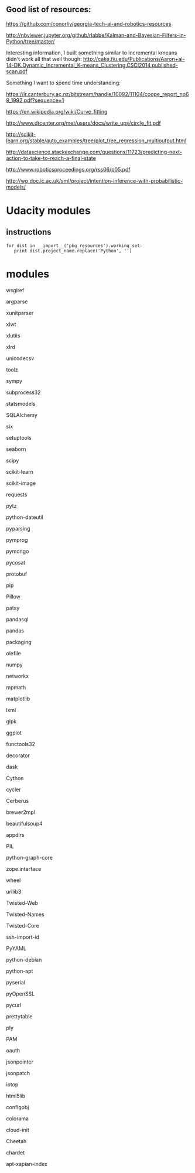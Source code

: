 

## Good list of resources:
https://github.com/conorliv/georgia-tech-ai-and-robotics-resources

http://nbviewer.jupyter.org/github/rlabbe/Kalman-and-Bayesian-Filters-in-Python/tree/master/

Interesting information, I built something similar to incremental kmeans didn't work all that well though:
http://cake.fiu.edu/Publications/Aaron+al-14-DK.Dynamic_Incremental_K-means_Clustering.CSCI2014.published-scan.pdf

Something I want to spend time understanding:

https://ir.canterbury.ac.nz/bitstream/handle/10092/11104/coope_report_no69_1992.pdf?sequence=1

https://en.wikipedia.org/wiki/Curve_fitting

http://www.dtcenter.org/met/users/docs/write_ups/circle_fit.pdf

http://scikit-learn.org/stable/auto_examples/tree/plot_tree_regression_multioutput.html

http://datascience.stackexchange.com/questions/11723/predicting-next-action-to-take-to-reach-a-final-state

http://www.roboticsproceedings.org/rss06/p05.pdf

http://wp.doc.ic.ac.uk/sml/project/intention-inference-with-probabilistic-models/

# Udacity modules
## instructions
    for dist in __import__('pkg_resources').working_set:
       print dist.project_name.replace('Python', '')
# modules
wsgiref

argparse

xunitparser

xlwt

xlutils

xlrd

unicodecsv

toolz

sympy

subprocess32

statsmodels

SQLAlchemy

six

setuptools

seaborn

scipy

scikit-learn

scikit-image

requests

pytz

python-dateutil

pyparsing

pymprog

pymongo

pycosat

protobuf

pip

Pillow

patsy

pandasql

pandas

packaging

olefile

numpy

networkx

mpmath

matplotlib

lxml

glpk

ggplot

functools32

decorator

dask

Cython

cycler

Cerberus

brewer2mpl

beautifulsoup4

appdirs

PIL

python-graph-core

zope.interface

wheel

urllib3

Twisted-Web

Twisted-Names

Twisted-Core

ssh-import-id

PyYAML

python-debian

python-apt

pyserial

pyOpenSSL

pycurl

prettytable

ply

PAM

oauth

jsonpointer

jsonpatch

iotop

html5lib

configobj

colorama

cloud-init

Cheetah

chardet

apt-xapian-index
